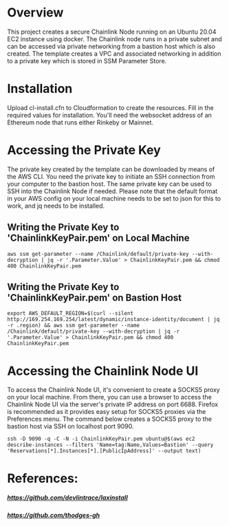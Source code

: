 # Overview

This project creates a secure Chainlink Node running on an Ubuntu 20.04 EC2 instance using docker. The Chainlink node runs in a private subnet and can be accessed via private networking from a bastion host which is also created. The template creates a VPC and associated networking in addition to a private key which is stored in SSM Parameter Store.

# Installation

Upload cl-install.cfn to Cloudformation to create the resources. Fill in the required values for installation. You'll need the websocket address of an Ethereum node that runs either Rinkeby or Mainnet.

# Accessing the Private Key

The private key created by the template can be downloaded by means of the AWS CLI. You need the private key to initiate an SSH connection from your computer to the bastion host. The same private key can be used to SSH into the Chainlink Node if needed. Please note that the default format in your AWS config on your local machine needs to be set to json for this to work, and jq needs to be installed. 

## Writing the Private Key to 'ChainlinkKeyPair.pem' on Local Machine

```
aws ssm get-parameter --name /Chainlink/default/private-key --with-decryption | jq -r '.Parameter.Value' > ChainlinkKeyPair.pem && chmod 400 ChainlinkKeyPair.pem
```
## Writing the Private Key to 'ChainlinkKeyPair.pem' on Bastion Host
```
export AWS_DEFAULT_REGION=$(curl --silent http://169.254.169.254/latest/dynamic/instance-identity/document | jq -r .region) && aws ssm get-parameter --name /Chainlink/default/private-key --with-decryption | jq -r '.Parameter.Value' > ChainlinkKeyPair.pem && chmod 400 ChainlinkKeyPair.pem
```
# Accessing the Chainlink Node UI

To access the Chainlink Node UI, it's convenient to create a SOCKS5 proxy on your local machine. From there, you can use a browser to access the Chainlink Node UI via the server's private IP address on port 6688. Firefox is recommended as it provides easy setup for SOCKS5 proxies via the Preferences menu. The command below creates a SOCKS5 proxy to the bastion host via SSH on localhost port 9090.

```
ssh -D 9090 -q -C -N -i ChainlinkKeyPair.pem ubuntu@$(aws ec2 describe-instances --filters 'Name=tag:Name,Values=Bastion' --query 'Reservations[*].Instances[*].[PublicIpAddress]' --output text)
```
# References:  
  
##### https://github.com/devlintrace/laxinstall
##### https://github.com/thodges-gh  
